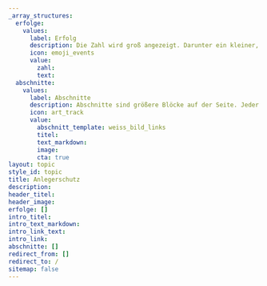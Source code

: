 ```yaml
---
_array_structures:
  erfolge:
    values:
      label: Erfolg
      description: Die Zahl wird groß angezeigt. Darunter ein kleiner, möglichst kurzer Text (1-3 Worte maximal)
      icon: emoji_events
      value:
        zahl:
        text:
  abschnitte:
    values:
      label: Abschnitte
      description: Abschnitte sind größere Blöcke auf der Seite. Jeder Block hat ein template, das man auswählen kann. Titel, Text und Bild sind jeweils optional. 
      icon: art_track
      value:
        abschnitt_template: weiss_bild_links
        titel:
        text_markdown:
        image:
        cta: true
layout: topic
style_id: topic
title: Anlegerschutz
description: 
header_titel: 
header_image: 
erfolge: []
intro_titel:
intro_text_markdown:
intro_link_text: 
intro_link: 
abschnitte: []
redirect_from: []
redirect_to: /
sitemap: false
---
```

